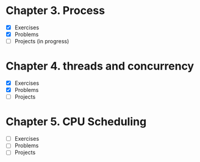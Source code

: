 # Chapter 3. Process

- [x] Exercises 
- [x] Problems 
- [ ] Projects (in progress)

# Chapter 4. threads and concurrency

- [x] Exercises 
- [x] Problems 
- [ ] Projects

# Chapter 5. CPU Scheduling

- [ ] Exercises 
- [ ] Problems 
- [ ] Projects
